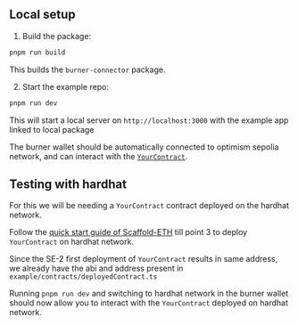## Local setup

1. Build the package:

```bash
pnpm run build
```

This builds the `burner-connector` package.

2. Start the example repo:

```bash
pnpm run dev
```

This will start a local server on `http://localhost:3000` with the example app linked to local package

The burner wallet should be automatically connected to optimism sepolia network, and can interact with the [`YourContract`](https://optimism-sepolia.blockscout.com/address/0xFB30C0790128b97e3aC540E6124e512E37c47D00).

## Testing with hardhat

For this we will be needing a `YourContract` contract deployed on the hardhat network.

Follow the [quick start guide of Scaffold-ETH](https://github.com/scaffold-eth/scaffold-eth-2?tab=readme-ov-file#quickstart) till point 3 to deploy `YourContract` on hardhat network.

Since the SE-2 first deployment of `YourContract` results in same address, we already have the abi and address present in `example/contracts/deployedContract.ts`

Running `pnpm run dev` and switching to hardhat network in the burner wallet should now allow you to interact with the `YourContract` deployed on hardhat network.
